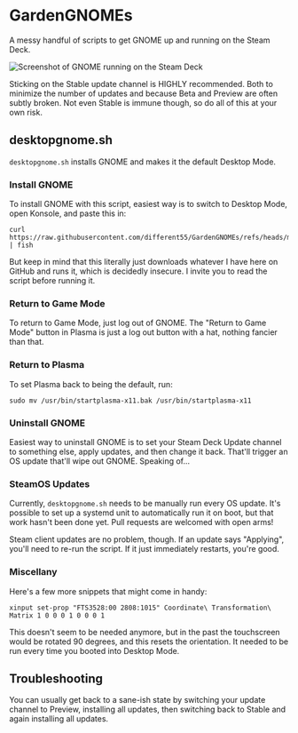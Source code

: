 # GardenGNOMEs
A messy handful of scripts to get GNOME up and running on the Steam Deck.

![Screenshot of GNOME running on the Steam Deck](https://github.com/different55/GardenGNOME/assets/585419/d6b4790a-2c74-41aa-a4fc-c958401157c5)

Sticking on the Stable update channel is HIGHLY recommended. Both to minimize the number of updates and because Beta and Preview are often subtly broken. Not even Stable is immune though, so do all of this at your own risk.

## desktopgnome.sh

`desktopgnome.sh` installs GNOME and makes it the default Desktop Mode.

### Install GNOME

To install GNOME with this script, easiest way is to switch to Desktop Mode, open Konsole, and paste this in:

```
curl https://raw.githubusercontent.com/different55/GardenGNOMEs/refs/heads/main/desktopgnome.sh | fish
```

But keep in mind that this literally just downloads whatever I have here on GitHub and runs it, which is decidedly insecure. I invite you to read the script before running it.

### Return to Game Mode

To return to Game Mode, just log out of GNOME. The "Return to Game Mode" button in Plasma is just a log out button with a hat, nothing fancier than that.

### Return to Plasma

To set Plasma back to being the default, run:

`sudo mv /usr/bin/startplasma-x11.bak /usr/bin/startplasma-x11`

### Uninstall GNOME

Easiest way to uninstall GNOME is to set your Steam Deck Update channel to something else, apply updates, and then change it back. That'll trigger an OS update that'll wipe out GNOME. Speaking of...

### SteamOS Updates

Currently, `desktopgnome.sh` needs to be manually run every OS update. It's possible to set up a systemd unit to automatically run it on boot, but that work hasn't been done yet. Pull requests are welcomed with open arms!

Steam client updates are no problem, though. If an update says "Applying", you'll need to re-run the script. If it just immediately restarts, you're good.

### Miscellany

Here's a few more snippets that might come in handy:

`xinput set-prop "FTS3528:00 2808:1015" Coordinate\ Transformation\ Matrix 1 0 0 0 1 0 0 0 1`

This doesn't seem to be needed anymore, but in the past the touchscreen would be rotated 90 degrees, and this resets the orientation. It needed to be run every time you booted into Desktop Mode.

## Troubleshooting

You can usually get back to a sane-ish state by switching your update channel to Preview, installing all updates, then switching back to Stable and again installing all updates.
